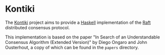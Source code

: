 Kontiki
=======
The [Kontiki] project aims to provide a [Haskell] implementation of the [Raft]
distributed consensus protocol.

This implementation is based on the paper "In Search of an Understandable
Consensus Algorithm (Extended Version)" by Diego Ongaro and John Ousterhout,
a copy of which can be found in the `papers` directory.

[Kontiki]: https://github.com/NicolasT/kontiki
[Haskell]: https://www.haskell.org
[Raft]: https://raft.github.io
